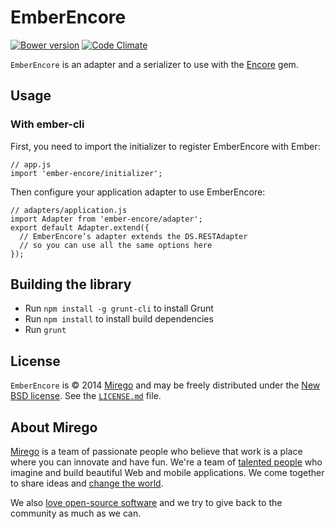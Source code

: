# EmberEncore

[![Bower version](https://badge.fury.io/bo/ember-encore.svg)](http://badge.fury.io/bo/ember-encore)
[![Code Climate](http://img.shields.io/codeclimate/github/mirego/ember-encore.svg)](https://codeclimate.com/github/mirego/ember-encore)

`EmberEncore` is an adapter and a serializer to use with the [Encore](https://github.com/mirego/encore) gem.

## Usage

### With ember-cli

First, you need to import the initializer to register EmberEncore with Ember:

```
// app.js
import 'ember-encore/initializer';
```

Then configure your application adapter to use EmberEncore:

```
// adapters/application.js
import Adapter from 'ember-encore/adapter';
export default Adapter.extend({
  // EmberEncore’s adapter extends the DS.RESTAdapter
  // so you can use all the same options here
});
```

## Building the library

- Run `npm install -g grunt-cli` to install Grunt
- Run `npm install` to install build dependencies
- Run `grunt`

## License

`EmberEncore` is © 2014 [Mirego](http://www.mirego.com) and may be freely distributed under the [New BSD license](http://opensource.org/licenses/BSD-3-Clause).
See the [`LICENSE.md`](https://github.com/mirego/ember-encore/blob/master/LICENSE.md) file.

## About Mirego

[Mirego](http://mirego.com) is a team of passionate people who believe that work is a place where you can innovate and have fun. We're a team of [talented people](http://life.mirego.com) who imagine and build beautiful Web and mobile applications. We come together to share ideas and [change the world](http://mirego.org).

We also [love open-source software](http://open.mirego.com) and we try to give back to the community as much as we can.
